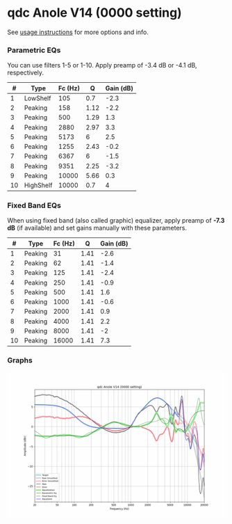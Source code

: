 # qdc Anole V14 (0000 setting)
See [usage instructions](https://github.com/jaakkopasanen/AutoEq#usage) for more options and info.

### Parametric EQs
You can use filters 1-5 or 1-10. Apply preamp of -3.4 dB or -4.1 dB, respectively.

|   # | Type      |   Fc (Hz) |    Q |   Gain (dB) |
|-----|-----------|-----------|------|-------------|
|   1 | LowShelf  |       105 | 0.7  |        -2.3 |
|   2 | Peaking   |       158 | 1.12 |        -2.2 |
|   3 | Peaking   |       500 | 1.29 |         1.3 |
|   4 | Peaking   |      2880 | 2.97 |         3.3 |
|   5 | Peaking   |      5173 | 6    |         2.5 |
|   6 | Peaking   |      1255 | 2.43 |        -0.2 |
|   7 | Peaking   |      6367 | 6    |        -1.5 |
|   8 | Peaking   |      9351 | 2.25 |        -3.2 |
|   9 | Peaking   |     10000 | 5.66 |         0.3 |
|  10 | HighShelf |     10000 | 0.7  |         4   |

### Fixed Band EQs
When using fixed band (also called graphic) equalizer, apply preamp of **-7.3 dB** (if available) and set gains manually with these parameters.

|   # | Type    |   Fc (Hz) |    Q |   Gain (dB) |
|-----|---------|-----------|------|-------------|
|   1 | Peaking |        31 | 1.41 |        -2.6 |
|   2 | Peaking |        62 | 1.41 |        -1.4 |
|   3 | Peaking |       125 | 1.41 |        -2.4 |
|   4 | Peaking |       250 | 1.41 |        -0.9 |
|   5 | Peaking |       500 | 1.41 |         1.6 |
|   6 | Peaking |      1000 | 1.41 |        -0.6 |
|   7 | Peaking |      2000 | 1.41 |         0.9 |
|   8 | Peaking |      4000 | 1.41 |         2.2 |
|   9 | Peaking |      8000 | 1.41 |        -2   |
|  10 | Peaking |     16000 | 1.41 |         7.3 |

### Graphs
![](./qdc%20Anole%20V14%20(0000%20setting).png)
